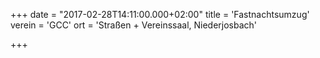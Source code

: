 +++
date = "2017-02-28T14:11:00.000+02:00"
title = 'Fastnachtsumzug'
verein = 'GCC'
ort = 'Straßen + Vereinssaal, Niederjosbach'

+++

      